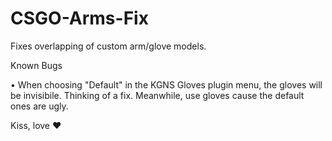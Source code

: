 # CSGO-Arms-Fix
Fixes overlapping of custom arm/glove models.


Known Bugs

• When choosing "Default" in the KGNS Gloves plugin menu, the gloves will be invisibile. Thinking of a fix. Meanwhile, use gloves cause the default ones are ugly.


Kiss, love ❤
